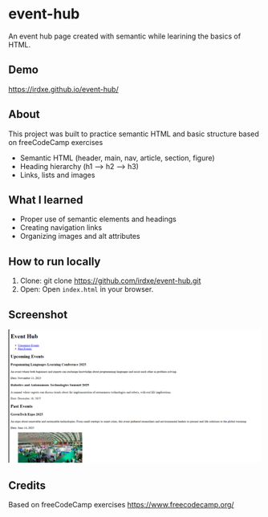 # event-hub

An event hub page created with semantic while learining the basics of HTML.

## Demo

https://irdxe.github.io/event-hub/

## About

This project was built to practice semantic HTML and basic structure based on freeCodeCamp exercises

- Semantic HTML (header, main, nav, article, section, figure)
- Heading hierarchy (h1 --> h2 --> h3)
- Links, lists and images

## What I learned

- Proper use of semantic elements and headings
- Creating navigation links
- Organizing images and alt attributes

## How to run locally
1. Clone:
   git clone https://github.com/irdxe/event-hub.git
2. Open:
   Open `index.html` in your browser.

## Screenshot

![Home page](screenshot-event-hub-page.png)

## Credits

Based on freeCodeCamp exercises https://www.freecodecamp.org/


